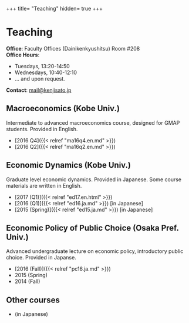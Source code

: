 +++
title= "Teaching"
hidden= true
+++

# Teaching

**Office**: Faculty Offices (Dainikenkyushitsu) Room #208<br>
**Office Hours**:

- Tuesdays, 13:20-14:50
- Wednesdays, 10:40-12:10
- ... and upon request.

**Contact**: mail@kenjisato.jp


## Macroeconomics (Kobe Univ.)

Intermediate to advanced macroeconomics course, designed for GMAP students. Provided in English.

- [2016 Q4]({{< relref "ma16q4.en.md" >}})
- [2016 Q2]({{< relref "ma16q2.en.md" >}})

## Economic Dynamics (Kobe Univ.)

Graduate level economic dynamics. Provided in Japanese. Some course materials are written in English.

- [2017 (Q1)]({{< relref "ed17.en.html" >}})
- [2016 (Q1)]({{< relref "ed16.ja.md" >}}) [in Japanese]
- [2015 (Spring)]({{< relref "ed15.ja.md" >}}) [in Japanese]


## Economic Policy of Public Choice (Osaka Pref. Univ.)

Advanced undergraduate lecture on economic policy, introductory public choice. Provided in Japanse.  

- [2016 (Fall)]({{< relref "pc16.ja.md" >}})
- 2015 (Spring)
- 2014 (Fall)

## Other courses

-  (in Japanese)
